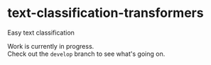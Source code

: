# text-classification-transformers
Easy text classification


Work is currently in progress.  
Check out the `develop` branch to see what's going on.
